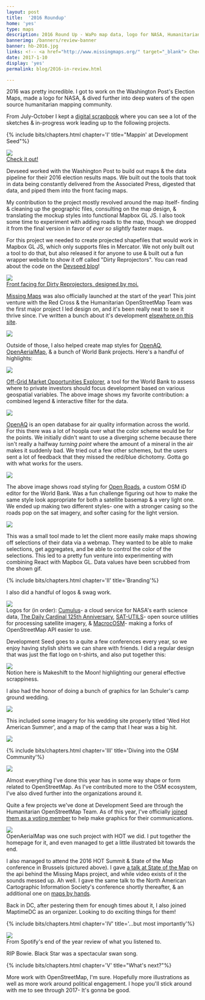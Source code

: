 ```yaml
---
layout: post
title:  '2016 Roundup'
home: 'yes'
type: maps
description: 2016 Round Up - WaPo map data, logo for NASA, Humanitarian Mapping & more!
bannerimg: /banners/review-banner
banner: hb-2016.jpg
links: <!-- <a href="http://www.missingmaps.org/" target="_blank"> Check out the site</a> | <a href="https://github.com/missingmaps" target="_blank"><i class="collecticons collecticons-github"></i> Github code</a>  -->
date: 2017-1-10
display: 'yes'
permalink: blog/2016-in-review.html

---
```


2016 was pretty incredible. I got to work on the Washington Post's Election Maps, made a logo for NASA, & dived further into deep waters of the open source humanitarian mapping community.

From July-October I kept a <a href="https://dylanmoriarty.github.io/anno/" target="_blank">digital scrapbook</a> where you can see a lot of the sketches & in-progress work leading up to the following projects.

{% include bits/chapters.html chapter='I' title="Mappin' at Development Seed"%}

<div>
	<a href="https://www.washingtonpost.com/2016-election-results/us-presidential-race" target="_blank">
		<div class="images"><img src="../assets/graphics/blog/six/wapo.jpg">
			<figcaption>Check it out!</figcaption>
		</div>
	</a>
</div>

Devseed worked with the Washington Post to build out maps & the data pipeline for their 2016 election results maps. We built out the tools that took in data being constantly delivered from the Associated Press, digested that data, and piped them into the front facing maps.

My contribution to the project mostly revolved around the map itself- finding & cleaning up the geographic files, consulting on the map design, & translating the mockup styles into functional Mapbox GL JS. I also took some time to experiment with adding roads to the map, though we dropped it from the final version in favor of _ever so slightly_ faster maps.

For this project we needed to create projected shapefiles that would work in Mapbox GL JS, which only supports files in Mercator. We not only built out a tool to do that, but also released it for anyone to use & built out a fun wrapper website to show it off called "Dirty Reprojectors". You can read about the code on the <a href="https://developmentseed.org/blog/2016/12/15/dirty-reprojectors/" target="_blank">Devseed blog</a>!

<div>
	<a href="https://devseed.com/dirty-reprojectors-app/" target="_blank">
		<div class="images"><img src="../assets/graphics/blog/six/projection-examples.gif" />
			<figcaption>Front facing for Dirty Reprojectors, designed by moi.</figcaption>
		</div>
	</a>
</div>

<a href="http://www.missingmaps.org/" target="_blank">Missing Maps</a> was also officially launched at the start of the year! This joint venture with the Red Cross & the Humanitarian OpenStreetMap Team was the first major project I led design on, and it's been really neat to see it thrive since. I've written a bunch about it's development <a href="https://dylanmoriarty.github.io/blog/missing-maps.html" target="_blank">elsewhere on this site</a>.

<div class="images smaller-image"><img src="../assets/graphics/blog/mms/Intro.svg" />
</div>

Outside of those, I also helped create map styles for <a href="https://openaq.org/#/map" target="_blank">OpenAQ</a>, <a href="https://map.openaerialmap.org/#/?_k=sz9v83" target="_blank">OpenAerialMap</a>, & a bunch of World Bank projects. Here's a handful of highlights:

<div class="images"><img src="../assets/graphics/blog/six/off-grid.gif" />
</div>

<a href="http://offgrid.energydata.info/#/explore?_k=c60xxg" target="_blank">Off-Grid Market Opportunities Explorer</a>, a tool for the World Bank to assess where to private investors should focus development based on various geospatial variables. The above image shows my favorite contribution: a combined legend & interactive filter for the data.

<div class="images"><img src="../assets/graphics/blog/six/openaq.gif" />
</div>

<a href="https://openaq.org/#/map" target="_blank">OpenAQ</a> is an open database for air quality information across the world. For this there was a lot of hoopla over what the color scheme would be for the points. We initially didn't want to use a diverging scheme because there isn't really a halfway _turning point_ where the amount of a mineral in the air makes it suddenly bad. We tried out a few other schemes, but the users sent a lot of feedback that they missed the red/blue dichotomy. Gotta go with what works for the users.

<div class="images smaller-image"><img src="../assets/graphics/blog/six/roads.jpg" />
</div>

The above image shows road styling for <a href="https://developmentseed.org/blog/2015/04/15/openstreetmap-for-government/" target="_blank">Open Roads</a>, a custom OSM iD editor for the World Bank. Was a fun challenge figuring out how to make the same style look appropriate for both a satellite basemap & a very light one. We ended up making two different styles- one with a stronger casing so the roads pop on the sat imagery, and softer casing for the light version.

<div class="images"><img src="../assets/graphics/blog/six/oneweb.gif" />
</div>

This was a small tool made to let the client more easily make maps showing off selections of their data via a webmap. They wanted to be able to make selections, get aggregates, and be able to control the color of the selections. This led to a pretty fun venture into experimenting with combining React with Mapbox GL. Data values have been scrubbed from the shown gif.

{% include bits/chapters.html chapter='II' title='Branding'%}

I also did a handful of logos & swag work.

<div class="images smaller-image"><img src="../assets/graphics/blog/six/logos.png">
	<figcaption>Logos for (in order): <a href="https://developmentseed.org/blog/2017/01/30/NASA-on-the-cloud/" target="_blank">Cumulus</a>- a cloud service for NASA's earth science data, <a href="http://www.dc125.us/" target="_blank">The Daily Cardinal 125th Anniversary</a>, <a href="https://github.com/sat-utils" target="_blank">SAT-UTILS</a>- open source utilities for processing satellite imagery, & <a href="https://developmentseed.org/blog/2016/05/16/macrocosm-easy/" target="_blank">MacrocOSM</a>- making a forks of OpenStreetMap API easier to use.</figcaption>
</div>

Development Seed goes to a quite a few conferences every year, so we enjoy having stylish shirts we can share with friends. I did a regular design that was just the flat logo on t-shirts, and also put together this:

<div class="images"><img src="../assets/graphics/blog/six/shirt.jpg">
	<figcaption>Notion here is Makeshift to the Moon! highlighting our general effective scrappiness.</figcaption>
</div>

I also had the honor of doing a bunch of graphics for Ian Schuler's camp ground wedding.

<div class="images"><img src="../assets/graphics/blog/six/wed.jpg">
	<figcaption></figcaption>
</div>

This included some imagery for his wedding site properly titled 'Wed Hot American Summer', and a map of the camp that I hear was a big hit.

<div class="images"><img src="../assets/graphics/blog/six/SmallerCampMap.jpg">
	<figcaption></figcaption>
</div>

{% include bits/chapters.html chapter='III' title='Diving into the OSM Community'%}

<div class="images"><img src="../assets/graphics/blog/six/sotm.jpg">
	<figcaption></figcaption>
</div>

Almost everything I've done this year has in some way shape or form related to OpenStreetMap. As I've contributed more to the OSM ecosystem, I've also dived further into the organizations around it.

Quite a few projects we've done at Development Seed are through the Humanitarian OpenStreetMap Team. As of this year, I've officially <a href="https://www.hotosm.org/users/dylan_moriarty" target="_blank">joined them as a voting member</a> to help make graphics for their communications.

<div class="images smaller-image"><img src="../assets/graphics/blog/six/openaerialmap.jpg">
	<figcaption>OpenAerialMap was one such project with HOT we did. I put together the homepage for it, and even managed to get a little illustrated bit towards the end.</figcaption>
</div>

I also managed to attend the 2016 HOT Summit & State of the Map conference in Brussels (pictured above). I gave <a href="https://www.slideshare.net/DylanMoriarty/tracking-openstreetmap-contributions-in-real-time" target="_blank">a talk at State of the Map</a> on the api behind the Missing Maps project, and while video exists of it the sounds messed up. Ah well. I gave the same talk to the North American Cartographic Information Society's conference shortly thereafter, & an additional one on <a href="https://www.slideshare.net/DylanMoriarty/maps-by-hands" target="_blank">maps by hands</a>.

Back in DC, after pestering them for enough times about it, I also joined MaptimeDC as an organizer. Looking to do exciting things for them!

{% include bits/chapters.html chapter='IV' title='...but most importantly'%}

<div class="images"><img src="../assets/graphics/blog/six/bowie.jpg">
	<figcaption>From Spotify's end of the year review of what you listened to.</figcaption>
</div>

RIP Bowie. Black Star was a spectacular swan song.

{% include bits/chapters.html chapter='V' title="What's next?"%}

More work with OpenStreetMap, I'm sure. Hopefully more illustrations as well as more work around political engagement. I hope you'll stick around with me to see through 2017- It's gonna be good.
